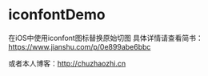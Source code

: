 # iconfontDemo
在iOS中使用iconfont图标替换原始切图
具体详情请查看简书：https://www.jianshu.com/p/0e899abe6bbc

或者本人博客：http://chuzhaozhi.cn

